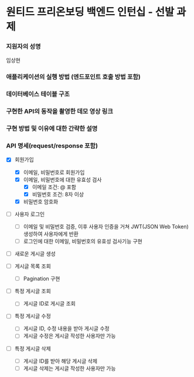 # 원티드 프리온보딩 백엔드 인턴십 - 선발 과제

### 지원자의 성명

임상현

### 애플리케이션의 실행 방법 (엔드포인트 호출 방법 포함)



### 데이터베이스 테이블 구조


### 구현한 API의 동작을 촬영한 데모 영상 링크


### 구현 방법 및 이유에 대한 간략한 설명


### API 명세(request/response 포함)


- [X] 회원가입
    - [X] 이메일, 비밀번호로 회원가입
    - [X] 이메일, 비밀번호에 대한 유효성 검사
      - [X] 이메일 조건: @ 포함
      - [X] 비밀번호 조건: 8자 이상
    - [X] 비밀번호 암호화 

- [ ] 사용자 로그인
    - [ ] 이메일 및 비밀번호 검증, 이후 사용자 인증을 거쳐 JWT(JSON Web Token) 생성하여 사용자에게 반환
    - [ ] 로그인에 대한 이메일, 비밀번호의 유효성 검사기능 구현
  
- [ ] 새로운 게시글 생성

- [ ] 게시글 목록 조회
    - [ ] Pagination 구현
  
- [ ] 특정 게시글 조회
    - [ ] 게시글 ID로 게시글 조회
  
- [ ] 특정 게시글 수정
    - [ ] 게시글 ID, 수정 내용을 받아 게시글 수정
    - [ ] 게시글 수정은 게시글 작성한 사용자만 가능
  
- [ ] 특정 게시글 삭제
    - [ ] 게시글 ID를 받아 해당 게시글 삭제
    - [ ] 게시글 삭제는 게시글 작성한 사용자만 가능